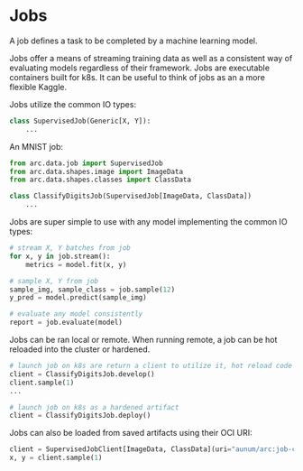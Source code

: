 # Jobs

A job defines a task to be completed by a machine learning model.    

Jobs offer a means of streaming training data as well as a consistent way of evaluating models regardless of their framework. Jobs are executable containers built for k8s. It can be useful to think of jobs as an a more flexible Kaggle.

Jobs utilize the common IO types:

```python
class SupervisedJob(Generic[X, Y]):
    ...
```

An MNIST job:
```python
from arc.data.job import SupervisedJob
from arc.data.shapes.image import ImageData
from arc.data.shapes.classes import ClassData

class ClassifyDigitsJob(SupervisedJob[ImageData, ClassData])
    ...
```

Jobs are super simple to use with any model implementing the common IO types:
```python
# stream X, Y batches from job
for x, y in job.stream():
    metrics = model.fit(x, y)

# sample X, Y from job
sample_img, sample_class = job.sample(12)
y_pred = model.predict(sample_img)

# evaluate any model consistently
report = job.evaluate(model)
```

Jobs can be ran local or remote. When running remote, a job can be hot reloaded into the cluster or hardened.

```python
# launch job on k8s are return a client to utilize it, hot reload code into cluster
client = ClassifyDigitsJob.develop()
client.sample(1)
...

# launch job on k8s as a hardened artifact
client = ClassifyDigitsJob.deploy()
```

Jobs can also be loaded from saved artifacts using their OCI URI:
```python
client = SupervisedJobClient[ImageData, ClassData](uri="aunum/arc:job-classifydigits-a34g32h94h")
x, y = client.sample(1)
```